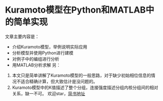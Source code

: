 # Kuramoto模型在Python和MATLAB中的简单实现  
文章主要内容是：  
* 介绍Kuramoto模型，举例说明实际应用  
* 分析模型并使用Python进行建模  
* 对例子中的编组进行分析  
* 用MATLAB分析求解
另：  
1. 本文只是简单讲解了Kuramoto模型的一般思路，对于缺少初始相位信息的情况不适合精确计算，但大致估计是没问题的。  
2. Kuramoto模型中的K值描述了整个分组，连接强度描述分组内核分组间的相对关系，缺一不可。
欢迎star，[简书地址](https://www.jianshu.com/p/23fe0f763a2a)